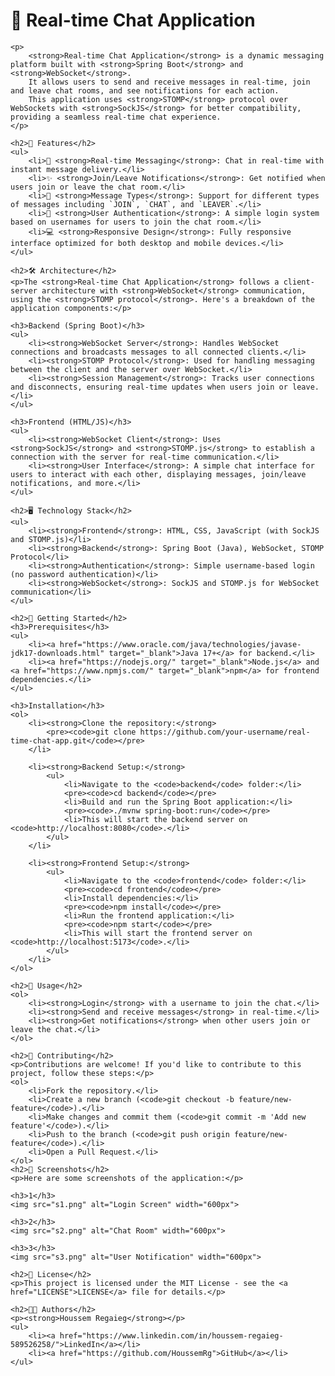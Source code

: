 <h1>🌟 Real-time Chat Application</h1>

    <p>
        <strong>Real-time Chat Application</strong> is a dynamic messaging platform built with <strong>Spring Boot</strong> and <strong>WebSocket</strong>. 
        It allows users to send and receive messages in real-time, join and leave chat rooms, and see notifications for each action. 
        This application uses <strong>STOMP</strong> protocol over WebSockets with <strong>SockJS</strong> for better compatibility, providing a seamless real-time chat experience.
    </p>

    <h2>🌟 Features</h2>
    <ul>
        <li>📱 <strong>Real-time Messaging</strong>: Chat in real-time with instant message delivery.</li>
        <li>✨ <strong>Join/Leave Notifications</strong>: Get notified when users join or leave the chat room.</li>
        <li>💬 <strong>Message Types</strong>: Support for different types of messages including `JOIN`, `CHAT`, and `LEAVER`.</li>
        <li>🔐 <strong>User Authentication</strong>: A simple login system based on usernames for users to join the chat room.</li>
        <li>💻 <strong>Responsive Design</strong>: Fully responsive interface optimized for both desktop and mobile devices.</li>
    </ul>

    <h2>🛠️ Architecture</h2>
    <p>The <strong>Real-time Chat Application</strong> follows a client-server architecture with <strong>WebSocket</strong> communication, using the <strong>STOMP protocol</strong>. Here's a breakdown of the application components:</p>

    <h3>Backend (Spring Boot)</h3>
    <ul>
        <li><strong>WebSocket Server</strong>: Handles WebSocket connections and broadcasts messages to all connected clients.</li>
        <li><strong>STOMP Protocol</strong>: Used for handling messaging between the client and the server over WebSocket.</li>
        <li><strong>Session Management</strong>: Tracks user connections and disconnects, ensuring real-time updates when users join or leave.</li>
    </ul>

    <h3>Frontend (HTML/JS)</h3>
    <ul>
        <li><strong>WebSocket Client</strong>: Uses <strong>SockJS</strong> and <strong>STOMP.js</strong> to establish a connection with the server for real-time communication.</li>
        <li><strong>User Interface</strong>: A simple chat interface for users to interact with each other, displaying messages, join/leave notifications, and more.</li>
    </ul>

    <h2>🖥️ Technology Stack</h2>
    <ul>
        <li><strong>Frontend</strong>: HTML, CSS, JavaScript (with SockJS and STOMP.js)</li>
        <li><strong>Backend</strong>: Spring Boot (Java), WebSocket, STOMP Protocol</li>
        <li><strong>Authentication</strong>: Simple username-based login (no password authentication)</li>
        <li><strong>WebSocket</strong>: SockJS and STOMP.js for WebSocket communication</li>
    </ul>

    <h2>🚀 Getting Started</h2>
    <h3>Prerequisites</h3>
    <ul>
        <li><a href="https://www.oracle.com/java/technologies/javase-jdk17-downloads.html" target="_blank">Java 17+</a> for backend.</li>
        <li><a href="https://nodejs.org/" target="_blank">Node.js</a> and <a href="https://www.npmjs.com/" target="_blank">npm</a> for frontend dependencies.</li>
    </ul>

    <h3>Installation</h3>
    <ol>
        <li><strong>Clone the repository:</strong>
            <pre><code>git clone https://github.com/your-username/real-time-chat-app.git</code></pre>
        </li>

        <li><strong>Backend Setup:</strong>
            <ul>
                <li>Navigate to the <code>backend</code> folder:</li>
                <pre><code>cd backend</code></pre>
                <li>Build and run the Spring Boot application:</li>
                <pre><code>./mvnw spring-boot:run</code></pre>
                <li>This will start the backend server on <code>http://localhost:8080</code>.</li>
            </ul>
        </li>

        <li><strong>Frontend Setup:</strong>
            <ul>
                <li>Navigate to the <code>frontend</code> folder:</li>
                <pre><code>cd frontend</code></pre>
                <li>Install dependencies:</li>
                <pre><code>npm install</code></pre>
                <li>Run the frontend application:</li>
                <pre><code>npm start</code></pre>
                <li>This will start the frontend server on <code>http://localhost:5173</code>.</li>
            </ul>
        </li>
    </ol>

    <h2>🎯 Usage</h2>
    <ol>
        <li><strong>Login</strong> with a username to join the chat.</li>
        <li><strong>Send and receive messages</strong> in real-time.</li>
        <li><strong>Get notifications</strong> when other users join or leave the chat.</li>
    </ol>

    <h2>🤝 Contributing</h2>
    <p>Contributions are welcome! If you'd like to contribute to this project, follow these steps:</p>
    <ol>
        <li>Fork the repository.</li>
        <li>Create a new branch (<code>git checkout -b feature/new-feature</code>).</li>
        <li>Make changes and commit them (<code>git commit -m 'Add new feature'</code>).</li>
        <li>Push to the branch (<code>git push origin feature/new-feature</code>).</li>
        <li>Open a Pull Request.</li>
    </ol>
    <h2>📸 Screenshots</h2>
    <p>Here are some screenshots of the application:</p>

    <h3>1</h3>
    <img src="s1.png" alt="Login Screen" width="600px">

    <h3>2</h3>
    <img src="s2.png" alt="Chat Room" width="600px">

    <h3>3</h3>
    <img src="s3.png" alt="User Notification" width="600px">

    <h2>📄 License</h2>
    <p>This project is licensed under the MIT License - see the <a href="LICENSE">LICENSE</a> file for details.</p>

    <h2>👨‍💻 Authors</h2>
    <p><strong>Houssem Regaieg</strong></p>
    <ul>
        <li><a href="https://www.linkedin.com/in/houssem-regaieg-589526258/">LinkedIn</a></li>
        <li><a href="https://github.com/HoussemRg">GitHub</a></li>
    </ul>
    


